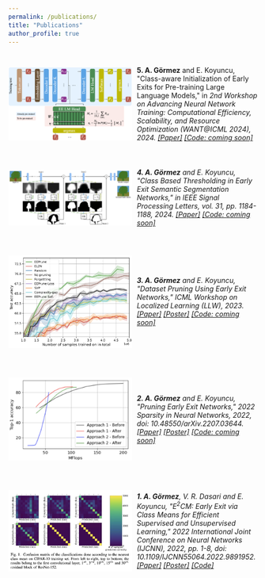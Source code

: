 ```yaml
---
permalink: /publications/
title: "Publications"
author_profile: true
---
```

<style>
img {
  padding-right: 10px;
  padding-bottom: 30px;
  padding-top: 30px;
}
.box {
   display: flex;
   align-items:center;
}
</style>

<div class="box">
  <img style="vertical-align:middle; float: left" src="/assets/publications/eellm.png" alt="" width="250">
  <span style=""><b>5. A. Görmez</b> and E. Koyuncu, "Class-aware Initialization of Early Exits for Pre-training Large Language Models," in <em>2nd Workshop on Advancing Neural Network Training: Computational Efficiency, Scalability, and Resource Optimization (WANT@ICML 2024), 2024. <a href="https://openreview.net/forum?id=XUgM4M4Aua">[Paper]</a> <a href="/publications">[Code: coming soon]</a></span>
</div>

<div class="box">
  <img style="vertical-align:middle; float: left" src="/assets/publications/cbt_spl_fig2.png" alt="" width="250">
  <span style=""><b>4. A. Görmez</b> and E. Koyuncu, "Class Based Thresholding in Early Exit Semantic Segmentation Networks," in <em>IEEE Signal Processing Letters</em>, vol. 31, pp. 1184-1188, 2024. <a href="http://doi.org/10.1109/LSP.2024.3386110">[Paper]</a> <a href="/publications">[Code: coming soon]</a></span>
</div>
 
<div class="box">
  <img style="vertical-align:middle; float: left" src="/assets/publications/icmlllw.png" alt="" width="250">
  <span style=""><b>3. A. Görmez</b> and E. Koyuncu, "Dataset Pruning Using Early Exit Networks," <em>ICML Workshop on Localized Learning (LLW)</em>, 2023. <a href="https://openreview.net/forum?id=Kh114370zL">[Paper]</a> <a href="/assets/publications/icml_llw_poster.pdf">[Poster]</a> <a href="/publications">[Code: coming soon]</a></span>
</div>

<div class="box">
  <img style="vertical-align:middle; float: left" src="/assets/publications/snnfig.png" alt="" width="250">
  <span style=""><b>2. A. Görmez</b> and E. Koyuncu, "Pruning Early Exit Networks," <em>2022 Sparsity in Neural Networks</em>, 2022, doi: 10.48550/arXiv.2207.03644. <a href="https://arxiv.org/abs/2207.03644">[Paper]</a> <a href="/assets/publications/snn_poster.png">[Poster]</a> <a href="/publications">[Code: coming soon]</a></span>
</div>

<div class="box">
  <img style="vertical-align:middle; float: left" src="/assets/publications/ijcnnfig.png" alt="" width="250">
  <span style=""><b>1. A. Görmez</b>, V. R. Dasari and E. Koyuncu, "E<sup>2</sup>CM: Early Exit via Class Means for Efficient Supervised and Unsupervised Learning," <em>2022 International Joint Conference on Neural Networks (IJCNN)</em>, 2022, pp. 1-8, doi: 10.1109/IJCNN55064.2022.9891952. <a href="https://doi.org/10.1109/IJCNN55064.2022.9891952">[Paper]</a> <a href="/assets/publications/ijcnn_poster.pdf">[Poster]</a> <a href="https://github.com/alperengormez/class_means">[Code]</a></span>
</div>

